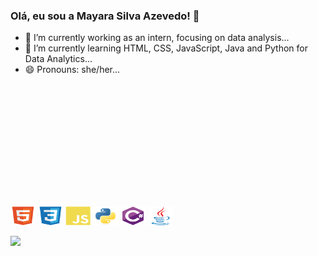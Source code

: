 ### Olá, eu sou a Mayara Silva Azevedo! 👋

- 🔭 I’m currently working as an intern, focusing on data analysis...
- 🌱 I’m currently learning HTML, CSS, JavaScript, Java and Python for Data Analytics...
- 😄 Pronouns: she/her...
<!--
- 🤔 I’m looking for help with ...
- 💬 Ask me about ...
- 📫 How to reach me: ... 
- ⚡ Fun fact: ... --!>

<div style="display: flex;">
        <a href="https://github.com/mayarasa98"></a>
        <img height="180cm" src="https://github-readme-stats.vercel.app/api?username=mayarasa98&show_icons=true&theme=radical" alt="">
        <img height="180cm" src="https://github-readme-stats.vercel.app/api/top-langs/?username=mayarasa98&layout=compact&langs_count=16&theme=radical" alt="">
</div>
<div style="display: inline_block"><br>
  <img align="center" alt="Rafa-HTML" height="30" width="40" src="https://raw.githubusercontent.com/devicons/devicon/master/icons/html5/html5-original.svg">
  <img align="center" alt="Rafa-CSS" height="30" width="40" src="https://raw.githubusercontent.com/devicons/devicon/master/icons/css3/css3-original.svg">
  <img align="center" alt="Rafa-Js" height="30" width="40" src="https://raw.githubusercontent.com/devicons/devicon/master/icons/javascript/javascript-plain.svg">
  <img align="center" alt="Rafa-Python" height="30" width="40" src="https://raw.githubusercontent.com/devicons/devicon/master/icons/python/python-original.svg">
  <img align="center" alt="Rafa-Csharp" height="30" width="40" src="https://raw.githubusercontent.com/devicons/devicon/master/icons/csharp/csharp-original.svg">
  <img align="center" alt="Rafa-Java" height="30" width="40" src="https://raw.githubusercontent.com/devicons/devicon/master/icons/java/java-original.svg">
</div><br>

<div> 
  <a href="https://www.linkedin.com/in/mayara-silva-azevedo-5b59ab133/" target="_blank"><img src="https://img.shields.io/badge/-LinkedIn-%230077B5?style=for-the-badge&logo=linkedin&logoColor=white" target="_blank"></a> 
  
</div>
